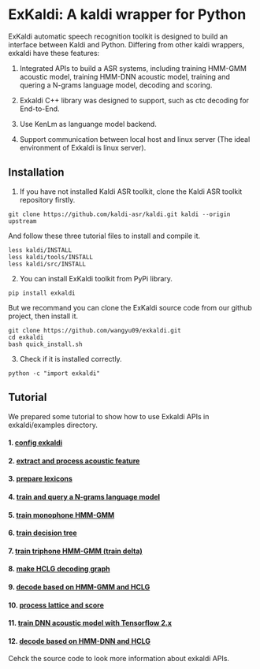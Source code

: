 # ExKaldi: A kaldi wrapper for Python
ExKaldi automatic speech recognition toolkit is designed to build an interface between Kaldi and Python. 
Differing from other kaldi wrappers, exkaldi have these features:

1. Integrated APIs to build a ASR systems, including training HMM-GMM acoustic model, training HMM-DNN acoustic model, training and quering a N-grams language model, decoding and scoring.

2. Exkaldi C++ library was designed to support, such as ctc decoding for End-to-End. 

3. Use KenLm as languange model backend.

4. Support communication between local host and linux server (The ideal environment of Exkaldi is linux server).

## Installation
1. If you have not installed Kaldi ASR toolkit, clone the Kaldi ASR toolkit repository firstly.
```
git clone https://github.com/kaldi-asr/kaldi.git kaldi --origin upstream
```
And follow these three tutorial files to install and compile it.
```
less kaldi/INSTALL
less kaldi/tools/INSTALL
less kaldi/src/INSTALL
```

2. You can install ExKaldi toolkit from PyPi library.
```
pip install exkaldi
```
But we recommand you can clone the ExKaldi source code from our github project, then install it.
```
git clone https://github.com/wangyu09/exkaldi.git
cd exkaldi
bash quick_install.sh
```

3. Check if it is installed correctly.
```
python -c "import exkaldi"
```


## Tutorial

We prepared some tutorial to show how to use Exkaldi APIs in exkaldi/examples directory. 

#### 1. [config exkaldi](examples/01_config_exkaldi.ipynb)
#### 2. [extract and process acoustic feature](examples/02_feature_processing.ipynb)
#### 3. [prepare lexicons](examples/03_prepare_lexicons.ipynb)
#### 4. [train and query a N-grams language model](examples/04_train_and_query_language_model.ipynb)
#### 5. [train monophone HMM-GMM](examples/05_train_mono_HMM-GMM.ipynb)
#### 6. [train decision tree](examples/06_train_decision_tree.ipynb)
#### 7. [train triphone HMM-GMM (train delta)](07_train_triphone_HMM-GMM_delta.ipynb)
#### 8. [make HCLG decoding graph](examples/08_make_HCLG_decode_graph.ipynb)
#### 9. [decode based on HMM-GMM and HCLG](examples/09_decode_back_HMM-GMM_and_WFST.ipynb)
#### 10. [process lattice and score](examples/10_process_lattice_and_score.ipynb)
#### 11. [train DNN acoustic model with Tensorflow 2.x](examples/11_train_DNN_acoustic_model_with_tensorflow.ipynb)
#### 12. [decode based on HMM-DNN and HCLG](examples/12_decode_back_HMM-DNN_and_WFST.ipynb)

Cehck the source code to look more information about exkaldi APIs.